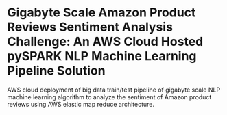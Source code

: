 #  Gigabyte Scale Amazon Product Reviews Sentiment Analysis Challenge: An AWS Cloud Hosted pySPARK NLP Machine Learning Pipeline Solution 
AWS cloud deployment of big data train/test pipeline of gigabyte scale NLP machine learning algorithm to analyze the sentiment of Amazon product reviews using AWS elastic map reduce architecture.
